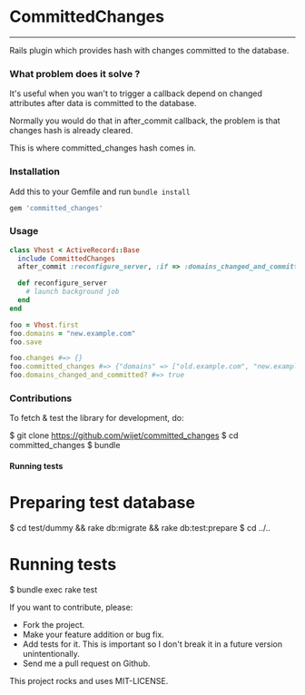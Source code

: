 # CommittedChanges
---

Rails plugin which provides hash with changes committed to the database.

### What problem does it solve ?

It's useful when you wan't to trigger a callback depend on changed attributes after data is committed to the database.

Normally you would do that in after_commit callback, the problem is that changes hash is already cleared.

This is where committed_changes hash comes in.

### Installation

Add this to your Gemfile and run ```bundle install```

```ruby
gem 'committed_changes'
```

### Usage
```ruby
class Vhost < ActiveRecord::Base
  include CommittedChanges
  after_commit :reconfigure_server, :if => :domains_changed_and_committed?

  def reconfigure_server
    # launch background job
  end
end

foo = Vhost.first
foo.domains = "new.example.com"
foo.save

foo.changes #=> {}
foo.committed_changes #=> {"domains" => ["old.example.com", "new.example.com"]}
foo.domains_changed_and_committed? #=> true
```

### Contributions

To fetch & test the library for development, do:

  $ git clone https://github.com/wijet/committed_changes
  $ cd committed_changes
  $ bundle

#### Running tests

  # Preparing test database
  $ cd test/dummy && rake db:migrate && rake db:test:prepare
  $ cd ../..
  # Running tests
  $ bundle exec rake test

If you want to contribute, please:

  * Fork the project.
  * Make your feature addition or bug fix.
  * Add tests for it. This is important so I don't break it in a future version unintentionally.
  * Send me a pull request on Github.

This project rocks and uses MIT-LICENSE.